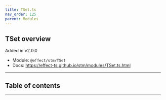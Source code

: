 ```yaml
---
title: TSet.ts
nav_order: 125
parent: Modules
---
```


## TSet overview

Added in v2.0.0

- Module: `@effect/stm/TSet`
- Docs: https://effect-ts.github.io/stm/modules/TSet.ts.html

---

<h2 class="text-delta">Table of contents</h2>

---
